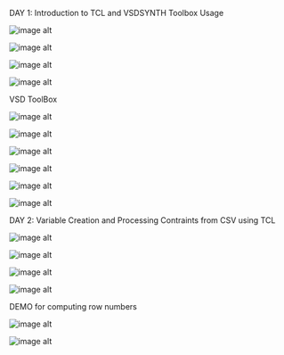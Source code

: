 DAY 1: Introduction to TCL and VSDSYNTH Toolbox Usage

![image alt](https://github.com/MVSaiDharahas/TCL_Workshop_VSD/blob/181af8e922ec74b31d0e3924ecb5fccb143ec1fe/lab%201-1.png)

![image alt](https://github.com/MVSaiDharahas/TCL_Workshop_VSD/blob/7b376a63658f6e306ee43b66adea385bb5213e79/lab%201-2.png)

![image alt](https://github.com/MVSaiDharahas/TCL_Workshop_VSD/blob/7b376a63658f6e306ee43b66adea385bb5213e79/lab%201-3.png)

![image alt](https://github.com/MVSaiDharahas/TCL_Workshop_VSD/blob/7b376a63658f6e306ee43b66adea385bb5213e79/lab%201-4.png)

VSD ToolBox

![image alt](https://github.com/MVSaiDharahas/TCL_Workshop_VSD/blob/7b376a63658f6e306ee43b66adea385bb5213e79/lab%201-5.png)

![image alt](https://github.com/MVSaiDharahas/TCL_Workshop_VSD/blob/7b376a63658f6e306ee43b66adea385bb5213e79/lab%201-6.png)

![image alt](https://github.com/MVSaiDharahas/TCL_Workshop_VSD/blob/7b376a63658f6e306ee43b66adea385bb5213e79/lab%201-7.png)

![image alt](https://github.com/MVSaiDharahas/TCL_Workshop_VSD/blob/7b376a63658f6e306ee43b66adea385bb5213e79/lab%201-8.png)

![image alt](https://github.com/MVSaiDharahas/TCL_Workshop_VSD/blob/7b376a63658f6e306ee43b66adea385bb5213e79/lab%201-9.png)

![image alt](https://github.com/MVSaiDharahas/TCL_Workshop_VSD/blob/7b376a63658f6e306ee43b66adea385bb5213e79/lab%201-10.png)

DAY 2: Variable Creation and Processing Contraints from CSV using TCL

![image alt](https://github.com/MVSaiDharahas/TCL_Workshop_VSD/blob/0a9088e1abaedd5b53161e775fc731c2771814b2/lab%202-1.png)

![image alt](https://github.com/MVSaiDharahas/TCL_Workshop_VSD/blob/0a9088e1abaedd5b53161e775fc731c2771814b2/lab%202-2.png)

![image alt](https://github.com/MVSaiDharahas/TCL_Workshop_VSD/blob/0a9088e1abaedd5b53161e775fc731c2771814b2/lab%202-3.png)

![image alt](https://github.com/MVSaiDharahas/TCL_Workshop_VSD/blob/0a9088e1abaedd5b53161e775fc731c2771814b2/lab%202-4.png)

DEMO for computing row numbers

![image alt](https://github.com/MVSaiDharahas/TCL_Workshop_VSD/blob/0a9088e1abaedd5b53161e775fc731c2771814b2/lab%202-5.png)

![image alt](https://github.com/MVSaiDharahas/TCL_Workshop_VSD/blob/0a9088e1abaedd5b53161e775fc731c2771814b2/lab%202-6.png)
